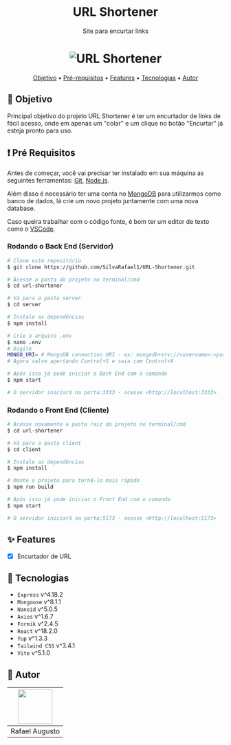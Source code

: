 <h1 align="center">URL Shortener</h1>
<p align="center">Site para encurtar links</p>

<h1 align="center">
  <img src="https://i.imgur.com/xssZoYO.png" alt="URL Shortener" />
</h1>

<p align="center">
 <a href="#dizzy-objetivo">Objetivo</a> •
 <a href="#exclamation-pré-requisitos">Pré-requisitos</a> • 
 <a href="#sparkles-features">Features</a> • 
 <a href="#wrench-tecnologias">Tecnologias</a> • 
 <a href="#bust_in_silhouette-autor">Autor</a>
</p>

## :dizzy: Objetivo
Principal objetivo do projeto URL Shortener é ter um encurtador de links de fácil acesso, onde em apenas um "colar" e um clique no botão "Encurtar" já esteja pronto para uso.

## :exclamation: Pré Requisitos

Antes de começar, você vai precisar ter instalado em sua máquina as seguintes ferramentas:
[Git](https://git-scm.com), [Node.js](https://nodejs.org/en).

Além disso é necessário ter uma conta no [MongoDB](https://www.mongodb.com/pt-br) para utilizarmos como banco de dados, lá crie um novo projeto juntamente com uma nova database.

Caso queira trabalhar com o código fonte, é bom ter um editor de texto como o [VSCode](https://code.visualstudio.com).

### Rodando o Back End (Servidor)
```bash
# Clone este repositório
$ git clone https://github.com/SilvaRafael1/URL-Shortener.git

# Acesse a pasta do projeto no terminal/cmd
$ cd url-shortener

# Vá para a pasta server
$ cd server

# Instale as dependências
$ npm install

# Crie o arquivo .env
$ nano .env
# Digite
MONGO_URI= # MongoDB connection URI - ex: mongodb+srv://<username>:<password>@cluster.com
# Agora salve apertando Control+S e saia com Control+X

# Após isso já pode iniciar o Back End com o comando
$ npm start

# O servidor iniciará na porta:3333 - acesse <http://localhost:3333>
```

### Rodando o Front End (Cliente)
```bash
# Acesse novamente a pasta raiz do projeto no terminal/cmd
$ cd url-shortener

# Vá para a pasta client
$ cd client

# Instale as dependências
$ npm install

# Monte o projeto para torná-lo mais rápido
$ npm run build

# Após isso já pode iniciar o Front End com o comando
$ npm start

# O servidor iniciará na porta:5173 - acesse <http://localhost:5173>
```

## :sparkles: Features
- [X] Encurtador de URL

## :wrench: Tecnologias
- ``Express`` v^4.18.2
- ``Mongoose`` v^8.1.1
- ``Nanoid`` v^5.0.5
- ``Axios`` v^1.6.7
- ``Formik`` v^2.4.5
- ``React`` v^18.2.0
- ``Yup`` v^1.3.3
- ``Tailwind CSS`` v^3.4.1
- ``Vite`` v^5.1.0

## :bust_in_silhouette: Autor
| [<img src="https://avatars.githubusercontent.com/u/104951242?v=4" width="80px;"/>](https://github.com/SilvaRafael1) |
| --- |
| Rafael Augusto |
